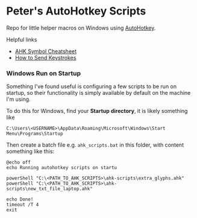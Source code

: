 # Peter's AutoHotkey Scripts

Repo for little helper macros on Windows using [AutoHotkey](https://www.autohotkey.com/).

Helpful links

- [AHK Symbol Cheatsheet](https://www.autohotkey.com/docs/v2/Hotkeys.htm#Symbols)
- [How to Send Keystrokes](https://www.autohotkey.com/docs/v2/howto/SendKeys.htm)

### Windows Run on Startup

Something I've found useful is configuring a few scripts to be run on startup, so their functionality is simply available by default on the machine I'm using.

To do this for Windows, find your **Startup directory**, it is likely something like 

```
C:\Users\<USERNAME>\AppData\Roaming\Microsoft\Windows\Start Menu\Programs\Startup
```

Then create a batch file e.g. `ahk_scripts.bat` in this folder, with content something like this:

```batch
@echo off
echo Running autohotkey scripts on startu

powerShell "C:\<PATH_TO_AHK_SCRIPTS>\ahk-scripts\extra_glyphs.ahk"
powerShell "C:\<PATH_TO_AHK_SCRIPTS>\ahk-scripts\new_txt_file_laptop.ahk"

echo Done!
timeout /T 4
exit
```
